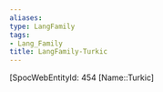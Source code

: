 ```yaml
---
aliases: 
type: LangFamily
tags: 
- Lang_Family
title: LangFamily-Turkic
---
```

[SpocWebEntityId: 454
[Name::Turkic]



